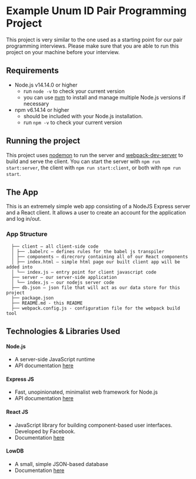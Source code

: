 # Example Unum ID Pair Programming Project
This project is very similar to the one used as a starting point for our pair programming interviews.
Please make sure that you are able to run this project on your machine before your interview.

## Requirements
- Node.js v14.14.0 or higher
  - run `node -v` to check your current version
  - you can use [nvm](https://github.com/nvm-sh/nvm) to install and manage multiple Node.js versions if necessary
- npm v6.14.14 or higher
  - should be included with your Node.js installation.
  - run `npm -v` to check your current version

## Running the project
This project uses [nodemon](https://nodemon.io/) to run the server and [webpack-dev-server](https://webpack.js.org/configuration/dev-server/) to build and serve the client. You can start the server with `npm run start:server`, the client with `npm run start:client`, or both with `npm run start`.

## The App
This is an extremely simple web app consisting of a NodeJS Express server and a React client. It allows a user to create an account for the application and log in/out.

### App Structure
```
  ├── client — all client-side code
  │ ├── .babelrc — defines rules for the babel js transpiler
  │ ├── components — direcrory containing all of our React components
  │ ├── index.html — simple html page our built client app will be added into
  │ └── index.js — entry point for client javascript code
  ├── server — our server-side application
  │ └── index.js — our nodejs server code
  ├── db.json — json file that will act as our data store for this project
  ├── package.json
  ├── README.md - this README
  ├── webpack.config.js - configuration file for the webpack build tool
```

## Technologies & Libraries Used
#### Node.js
- A server-side JavaScript runtime
- API documentation [here](https://nodejs.org/api/)

#### Express JS
- Fast, unopinionated, minimalist web framework for Node.js
- API documentation [here](https://expressjs.com/en/4x/api.html)

#### React JS
- JavaScript library for building component-based user interfaces. Developed by Facebook.
- Documentation [here](https://reactjs.org/docs/getting-started.html)

#### LowDB
- A small, simple JSON-based database
- Documentation [here](https://github.com/typicode/lowdb)


